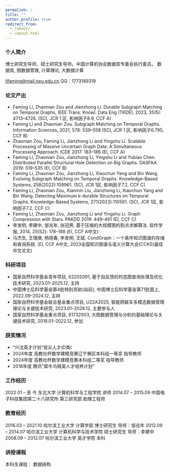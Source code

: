 ```yaml
---
permalink: /
title: ""
author_profile: true
redirect_from: 
  - /about/
  - /about.html
---
```

### 个人简介
博士研究生导师、硕士研究生导师。中国计算机协会数据库专委会执行委员。
数据库, 图数据管理, 计算理论, 大数据计算

lifaming@mail.neu.edu.cn
QQ：1773189319

### 论文产出
- Faming Li, Zhaonian Zou and Jianzhong Li. Durable Subgraph Matching on Temporal Graphs, IEEE Trans. Knowl. Data Eng (TKDE), 2023, 35(5): 4713–4726. (SCI, JCR 1 区, 影响因子8.9, CCF A)
- Faming Li and Zhaonian Zou. Subgraph Matching on Temporal Graphs. Information Sciences, 2021, 578: 539–558 (SCI, JCR 1 区, 影响因子6.795, CCF B)
- Zhaonian Zou, Faming Li, Jianzhong Li and Yingshu Li. Scalable Processing of Massive Uncertain Graph Data: A Simultaneous Processing Approach. ICDE 2017: 183–186 (EI, CCF A)
- Faming Li, Zhaonian Zou, Jianzhong Li, Yingshu Li and Yubiao Chen. Distributed Parallel Structural Hole Detection on Big Graphs. DASFAA 2019: 519–535 (EI, CCF B)
- Faming Li, Zhaonian Zou, Jianzhong Li, Xiaochun Yang and Bin Wang. Evolving Subgraph Matching on Temporal Graphs. Knowledge-Based Systems, 258(2022):109961. (SCI, JCR 1区, 影响因子7.2, CCF C)
- Faming Li, Zhaonian Zou, Xianmin Liu, Jianzhong Li, Xiaochun Yang and Bin Wang. Detecting Maximum
k-durable Structures on Temporal Graphs. Knowledge-Based Systems, 271(2023):110561. (SCI, JCR 1区, 影响因子7.2, CCF C)
- Faming Li, Zhaonian Zou, Jianzhong Li and Yingshu Li. Graph Compression with Stars. PAKDD 2019: 449–461 (EI, CCF C)
- 李发明, 李建中, 邹兆年, 张冠男. 基于压缩的大规模图的割点求解算法. 软件学报, 2014, 25(S2): 178–188 (EI, CCF A中文)
- 马杰生, 王理庚, 杨晓春, 李发明, 王斌. CondGraph：一个条件知识图谱的存储和查询系统. (EI, CCF A中文, 2023全国知识图谱与语义计算大会(CCKS)最佳中文论文)

### 科研项目
- 国家自然科学基金青年项目, 62202091, 基于自反馈的时态图查询处理及优化技术研究, 2023.01–2025.12, 主持
- 中国博士后科学基金第4批特别资助(站前), 中国博士后科学基金第71批面上, 2022.09–2024.12, 主持
- 国家自然科学基金联合基金重点项目, U22A2025, 智能网联车多模态数据管理理论与关键技术研究, 2023.01–2026.12, 主要参与人
- 国家自然科学基金重点项目, 61732003, 大图数据管理与分析的基础理论与关键技术研究, 2018.01–2022.12, 参加

### 获奖情况
- “兴沈英才计划”拔尖人才(D类)
- 2024年度 高教社杯数学建模竞赛辽宁赛区本科组一等奖 指导教师
- 2024年度 高教社杯数学建模竞赛本科组二等奖 指导教师
- 2018年度 腾讯“犀牛鸟精英人才培养计划”

### 工作经历
2022.01 – 至 今
东北大学  计算机科学与工程学院  讲师
2014.07 – 2015.09
中国电子科技集团第二十八研究所  第三研究部  助理工程师

### 教育经历
2016.03 – 2021.10
哈尔滨工业大学 计算学部  博士研究生  导师：邹兆年
2012.09 – 2014.07
哈尔滨工业大学 计算机科学与技术学院  硕士研究生  导师：李建中
2008.09 – 2012.07
哈尔滨工业大学 英才学院  本科

### 讲授课程
本科生课程： 数据结构
